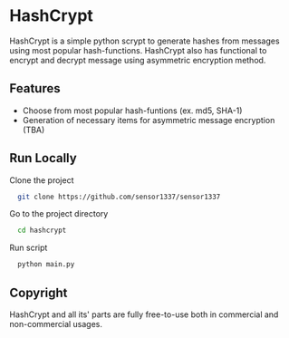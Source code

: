 
# HashCrypt

HashCrypt is a simple python scrypt to generate hashes from messages using most popular hash-functions. HashCrypt also has functional to encrypt and decrypt message using asymmetric encryption method.






## Features

- Choose from most popular hash-funtions (ex. md5, SHA-1)
- Generation of necessary items for asymmetric message encryption (TBA)


## Run Locally

Clone the project

```bash
  git clone https://github.com/sensor1337/sensor1337
```

Go to the project directory

```bash
  cd hashcrypt
```


Run script

```bash
  python main.py
```


## Copyright

HashCrypt and all its' parts are fully free-to-use both in commercial and non-commercial usages. 


